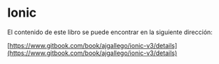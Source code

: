 # Ionic

El contenido de este libro se puede encontrar en la siguiente dirección:

[https://www.gitbook.com/book/ajgallego/ionic-v3/details](https://www.gitbook.com/book/ajgallego/ionic-v3/details)

